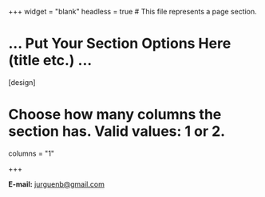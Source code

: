 
+++
widget = "blank"
headless = true  # This file represents a page section.

# ... Put Your Section Options Here (title etc.) ...

[design]
# Choose how many columns the section has. Valid values: 1 or 2.
columns = "1"


+++

**E-mail:** jurguenb@gmail.com 